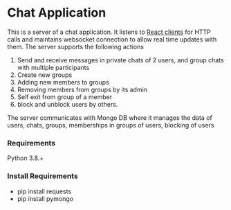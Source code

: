 # Chat Application
This is a server of a chat application. It listens to [React clients](https://github.com/oril1234/Cinema-Management-System-React-Client) for HTTP calls and maintains websocket connection to allow real time updates with them.
The server supports the following actions
1. Send and receive messages in private chats of 2 users, and group chats with multiple participants
2. Create new groups
3. Adding new members to groups
4. Removing members from groups by its admin
5. Self exit from group of a member
6. block and unblock users by others.

The server communicates with Mongo DB where it manages 
the data of users, chats, groups, memberships in groups of users, blocking of users


### Requirements
Python 3.8.+

### Install Requirements
- pip install requests
- pip install pymongo

